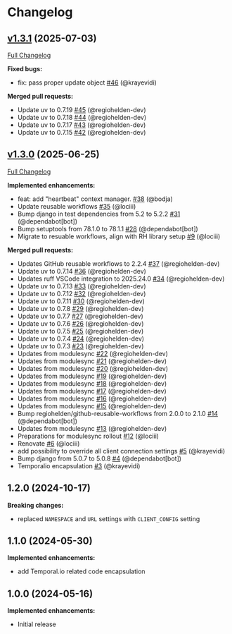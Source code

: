 # Changelog

## [v1.3.1](https://github.com/RegioHelden/django-temporalio/tree/v1.3.1) (2025-07-03)

[Full Changelog](https://github.com/RegioHelden/django-temporalio/compare/v1.3.0...v1.3.1)

**Fixed bugs:**

- fix: pass proper update object [\#46](https://github.com/RegioHelden/django-temporalio/pull/46) (@krayevidi)

**Merged pull requests:**

- Update uv to 0.7.19 [\#45](https://github.com/RegioHelden/django-temporalio/pull/45) (@regiohelden-dev)
- Update uv to 0.7.18 [\#44](https://github.com/RegioHelden/django-temporalio/pull/44) (@regiohelden-dev)
- Update uv to 0.7.17 [\#43](https://github.com/RegioHelden/django-temporalio/pull/43) (@regiohelden-dev)
- Update uv to 0.7.15 [\#42](https://github.com/RegioHelden/django-temporalio/pull/42) (@regiohelden-dev)

## [v1.3.0](https://github.com/RegioHelden/django-temporalio/tree/v1.3.0) (2025-06-25)

[Full Changelog](https://github.com/RegioHelden/django-temporalio/compare/v1.2.0...v1.3.0)

**Implemented enhancements:**

- feat: add "heartbeat" context manager. [\#38](https://github.com/RegioHelden/django-temporalio/pull/38) (@bodja)
- Update reusable workflows [\#35](https://github.com/RegioHelden/django-temporalio/pull/35) (@lociii)
- Bump django in test dependencies from 5.2 to 5.2.2 [\#31](https://github.com/RegioHelden/django-temporalio/pull/31) (@dependabot[bot])
- Bump setuptools from 78.1.0 to 78.1.1 [\#28](https://github.com/RegioHelden/django-temporalio/pull/28) (@dependabot[bot])
- Migrate to resuable workflows, align with RH library setup [\#9](https://github.com/RegioHelden/django-temporalio/pull/9) (@lociii)

**Merged pull requests:**

- Updates GitHub reusable workflows to 2.2.4 [\#37](https://github.com/RegioHelden/django-temporalio/pull/37) (@regiohelden-dev)
- Update uv to 0.7.14 [\#36](https://github.com/RegioHelden/django-temporalio/pull/36) (@regiohelden-dev)
- Updates ruff VSCode integration to 2025.24.0 [\#34](https://github.com/RegioHelden/django-temporalio/pull/34) (@regiohelden-dev)
- Update uv to 0.7.13 [\#33](https://github.com/RegioHelden/django-temporalio/pull/33) (@regiohelden-dev)
- Update uv to 0.7.12 [\#32](https://github.com/RegioHelden/django-temporalio/pull/32) (@regiohelden-dev)
- Update uv to 0.7.11 [\#30](https://github.com/RegioHelden/django-temporalio/pull/30) (@regiohelden-dev)
- Update uv to 0.7.8 [\#29](https://github.com/RegioHelden/django-temporalio/pull/29) (@regiohelden-dev)
- Update uv to 0.7.7 [\#27](https://github.com/RegioHelden/django-temporalio/pull/27) (@regiohelden-dev)
- Update uv to 0.7.6 [\#26](https://github.com/RegioHelden/django-temporalio/pull/26) (@regiohelden-dev)
- Update uv to 0.7.5 [\#25](https://github.com/RegioHelden/django-temporalio/pull/25) (@regiohelden-dev)
- Update uv to 0.7.4 [\#24](https://github.com/RegioHelden/django-temporalio/pull/24) (@regiohelden-dev)
- Update uv to 0.7.3 [\#23](https://github.com/RegioHelden/django-temporalio/pull/23) (@regiohelden-dev)
- Updates from modulesync [\#22](https://github.com/RegioHelden/django-temporalio/pull/22) (@regiohelden-dev)
- Updates from modulesync [\#21](https://github.com/RegioHelden/django-temporalio/pull/21) (@regiohelden-dev)
- Updates from modulesync [\#20](https://github.com/RegioHelden/django-temporalio/pull/20) (@regiohelden-dev)
- Updates from modulesync [\#19](https://github.com/RegioHelden/django-temporalio/pull/19) (@regiohelden-dev)
- Updates from modulesync [\#18](https://github.com/RegioHelden/django-temporalio/pull/18) (@regiohelden-dev)
- Updates from modulesync [\#17](https://github.com/RegioHelden/django-temporalio/pull/17) (@regiohelden-dev)
- Updates from modulesync [\#16](https://github.com/RegioHelden/django-temporalio/pull/16) (@regiohelden-dev)
- Updates from modulesync [\#15](https://github.com/RegioHelden/django-temporalio/pull/15) (@regiohelden-dev)
- Bump regiohelden/github-reusable-workflows from 2.0.0 to 2.1.0 [\#14](https://github.com/RegioHelden/django-temporalio/pull/14) (@dependabot[bot])
- Updates from modulesync  [\#13](https://github.com/RegioHelden/django-temporalio/pull/13) (@regiohelden-dev)
- Preparations for modulesync rollout [\#12](https://github.com/RegioHelden/django-temporalio/pull/12) (@lociii)
- Renovate [\#6](https://github.com/RegioHelden/django-temporalio/pull/6) (@lociii)
- add possibility to override all client connection settings [\#5](https://github.com/RegioHelden/django-temporalio/pull/5) (@krayevidi)
- Bump django from 5.0.7 to 5.0.8 [\#4](https://github.com/RegioHelden/django-temporalio/pull/4) (@dependabot[bot])
- Temporalio encapsulation [\#3](https://github.com/RegioHelden/django-temporalio/pull/3) (@krayevidi)

## 1.2.0 (2024-10-17)

**Breaking changes:**

* replaced `NAMESPACE` and `URL` settings with `CLIENT_CONFIG` setting

## 1.1.0 (2024-05-30)

**Implemented enhancements:**

* add Temporal.io related code encapsulation 

## 1.0.0 (2024-05-16)

**Implemented enhancements:**

* Initial release



